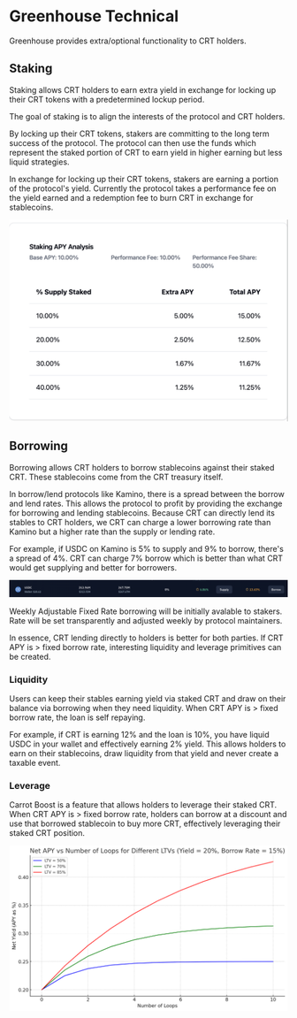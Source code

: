 # Greenhouse Technical

Greenhouse provides extra/optional functionality to CRT holders.

## Staking

Staking allows CRT holders to earn extra yield in exchange for locking up their CRT tokens with a predetermined lockup period.

The goal of staking is to align the interests of the protocol and CRT holders.

By locking up their CRT tokens, stakers are committing to the long term success of the protocol. The protocol can then use the funds which represent the staked portion of CRT to earn yield in higher earning but less liquid strategies.

In exchange for locking up their CRT tokens, stakers are earning a portion of the protocol's yield. Currently the protocol takes a performance fee on the yield earned and a redemption fee to burn CRT in exchange for stablecoins.

![Stake Apy](./stake-apy.png)

## Borrowing

Borrowing allows CRT holders to borrow stablecoins against their staked CRT. These stablecoins come from the CRT treasury itself.

In borrow/lend protocols like Kamino, there is a spread between the borrow and lend rates. This allows the protocol to profit by providing the exchange for borrowing and lending stablecoins. Because CRT can directly lend its stables to CRT holders, we CRT can charge a lower borrowing rate than Kamino but a higher rate than the supply or lending rate.

For example, if USDC on Kamino is 5% to supply and 9% to borrow, there's a spread of 4%. CRT can charge 7% borrow which is better than what CRT would get supplying and better for borrowers.

![Kamino USDC](./kamino-usdc.png)

Weekly Adjustable Fixed Rate borrowing will be initially avalable to stakers. Rate will be set transparently and adjusted weekly by protocol maintainers.

In essence, CRT lending directly to holders is better for both parties. If CRT APY is > fixed borrow rate, interesting liquidity and leverage primitives can be created.

### Liquidity

Users can keep their stables earning yield via staked CRT and draw on their balance via borrowing when they need liquidity. When CRT APY is > fixed borrow rate, the loan is self repaying. 

For example, if CRT is earning 12% and the loan is 10%, you have liquid USDC in your wallet and effectively earning 2% yield. This allows holders to earn on their stablecoins, draw liquidity from that yield and never create a taxable event.

### Leverage

Carrot Boost is a feature that allows holders to leverage their staked CRT. When CRT APY is > fixed borrow rate, holders can borrow at a discount and use that borrowed stablecoin to buy more CRT, effectively leveraging their staked CRT position.

![APY Curve](./loop-leverage.png)

